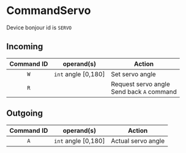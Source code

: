# CommandServo

Device bonjour id is ```SERVO```

## Incoming

| Command ID | operand(s) | Action |
|:-:|---|---|
|```W```| ```int``` angle [0,180]| Set servo angle|
|```R```| | Request servo angle <br> Send back ```A``` command|


## Outgoing

| Command ID | operand(s) | Action |
|:-:|---|---|
|```A```| ```int``` angle [0,180]| Actual servo angle|
